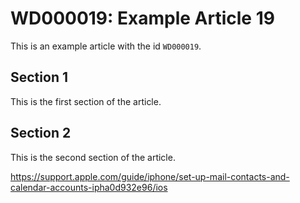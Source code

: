 # WD000019: Example Article 19

This is an example article with the id `WD000019`.

## Section 1

This is the first section of the article.

## Section 2

This is the second section of the article.

https://support.apple.com/guide/iphone/set-up-mail-contacts-and-calendar-accounts-ipha0d932e96/ios
